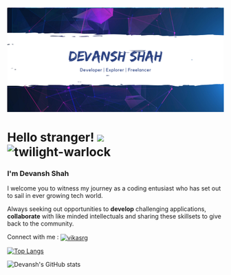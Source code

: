 ![Header image](header.png "Title")

<h1> Hello stranger! <img src="https://raw.githubusercontent.com/MartinHeinz/MartinHeinz/master/wave.gif" width="30px"> 
<div> <img src="https://komarev.com/ghpvc/?username=twilight-warlock&label=Profile%20views&color=0e75b6&style=flat" alt="twilight-warlock" /></div></h1>

<h3>
I'm Devansh Shah
</h3>
<p>I welcome you to witness my journey as a coding entusiast who has set out to sail in ever growing tech world.<p>
<p>Always seeking out opportunities to <b>develop</b> challenging applications, <b>collaborate</b> with like minded intellectuals and sharing these skillsets to give back to the community.

<p>Connect with me : <a href="https://www.linkedin.com/in/devansh-shah-8b598b192/" target="blank"><img align="center" src="https://cdn.jsdelivr.net/npm/simple-icons@3.0.1/icons/linkedin.svg" alt="vikasrg" height="30" width="40" /></a></p>

[![Top Langs](https://github-readme-stats.vercel.app/api/top-langs/?username=twilight-warlock&layout=compact)](https://github.com/anuraghazra/github-readme-stats)

![Devansh's GitHub stats](https://github-readme-stats.vercel.app/api?username=twilight-warlock&show_icons=true&theme=radical)
